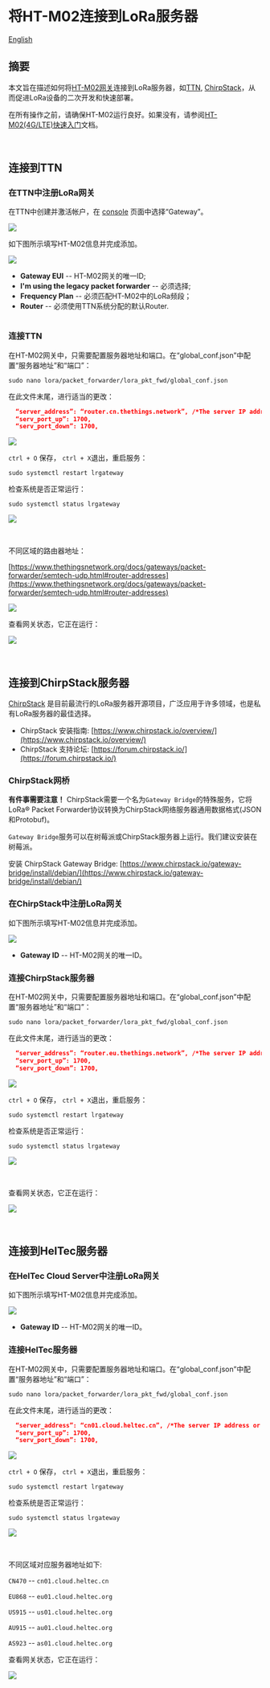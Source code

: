 # 将HT-M02连接到LoRa服务器
[English](https://heltec-automation-docs.readthedocs.io/en/latest/gateway/ht-m02_4g/connect_to_server.html)

## 摘要

本文旨在描述如何将[HT-M02网关](https://heltec.org/project/ht-m02/)连接到LoRa服务器，如[TTN](https://www.thethingsnetwork.org/), [ChirpStack](https://www.chirpstack.io/)，从而促进LoRa设备的二次开发和快速部署。

在所有操作之前，请确保HT-M02运行良好。如果没有，请参阅[HT-M02(4G/LTE)快速入门](https://heltec-automation.readthedocs.io/zh_CN/latest/gateway/ht-m02_4g/quick_start_4g.html)文档。

&nbsp;

## 连接到TTN

### 在TTN中注册LoRa网关

在TTN中创建并激活帐户，在 [console](https://console.thethingsnetwork.org/) 页面中选择“Gateway”。

![](img/connect_to_server/03.png)

如下图所示填写HT-M02信息并完成添加。

![](img/connect_to_server/04.png)

- **Gateway EUI** -- HT-M02网关的唯一ID;
- **I'm using the legacy packet forwarder** -- 必须选择;
- **Frequency Plan** -- 必须匹配HT-M02中的LoRa频段；
- **Router** -- 必须使用TTN系统分配的默认Router.

``` Tip:: 这四点是成功连接TTN的关键。

```

### 连接TTN

在HT-M02网关中，只需要配置服务器地址和端口。在“global_conf.json”中配置“服务器地址”和“端口”：

```shell
sudo nano lora/packet_forwarder/lora_pkt_fwd/global_conf.json
```

在此文件末尾，进行适当的更改：

```json
  “server_address”: “router.cn.thethings.network”, /*The server IP address or domain*/
  “serv_port_up”: 1700,
  “serv_port_down”: 1700,
```

![](img/connect_to_server/01.png)

`ctrl + O` 保存， `ctrl + X`退出，重启服务：

```shell
sudo systemctl restart lrgateway
```

检查系统是否正常运行：

```shell
sudo systemctl status lrgateway
```

![](img/connect_to_server/02.png)

&nbsp;

不同区域的路由器地址：

[https://www.thethingsnetwork.org/docs/gateways/packet-forwarder/semtech-udp.html#router-addresses](https://www.thethingsnetwork.org/docs/gateways/packet-forwarder/semtech-udp.html#router-addresses)

![](img/connect_to_server/05.png)

查看网关状态，它正在运行：

![](img/connect_to_server/06.png)

&nbsp;

## 连接到ChirpStack服务器

[ChirpStack](https://www.chirpstack.io/) 是目前最流行的LoRa服务器开源项目，广泛应用于许多领域，也是私有LoRa服务器的最佳选择。

- ChirpStack 安装指南: [https://www.chirpstack.io/overview/](https://www.chirpstack.io/overview/)
- ChirpStack 支持论坛: [https://forum.chirpstack.io/](https://forum.chirpstack.io/)

### ChirpStack网桥

**有件事需要注意！** ChirpStack需要一个名为`Gateway Bridge`的特殊服务，它将LoRa® Packet Forwarder协议转换为ChirpStack网络服务器通用数据格式(JSON和Protobuf)。

`Gateway Bridge`服务可以在树莓派或ChirpStack服务器上运行。我们建议安装在树莓派。

安装 ChirpStack Gateway Bridge: [https://www.chirpstack.io/gateway-bridge/install/debian/](https://www.chirpstack.io/gateway-bridge/install/debian/)

### 在ChirpStack中注册LoRa网关

如下图所示填写HT-M02信息并完成添加。

![](img/connect_to_server/07.png)

- **Gateway ID** -- HT-M02网关的唯一ID。

### 连接ChirpStack服务器

在HT-M02网关中，只需要配置服务器地址和端口。在“global_conf.json”中配置“服务器地址”和“端口”：

```shell
sudo nano lora/packet_forwarder/lora_pkt_fwd/global_conf.json
```

在此文件末尾，进行适当的更改：

```json
  “server_address”: “router.eu.thethings.network”, /*The server IP address or domain*/
  “serv_port_up”: 1700,
  “serv_port_down”: 1700,
```

![](img/connect_to_server/01.png)

`ctrl + O` 保存， `ctrl + X`退出，重启服务：

```shell
sudo systemctl restart lrgateway
```

检查系统是否正常运行：

```shell
sudo systemctl status lrgateway
```

![](img/connect_to_server/02.png)

&nbsp;

查看网关状态，它正在运行：

![](img/connect_to_server/08.png)

&nbsp;

## 连接到HelTec服务器

### 在HelTec Cloud Server中注册LoRa网关

如下图所示填写HT-M02信息并完成添加。

![](img/connect_to_server/09.png)

- **Gateway ID** -- HT-M02网关的唯一ID。

### 连接HelTec服务器

在HT-M02网关中，只需要配置服务器地址和端口。在“global_conf.json”中配置“服务器地址”和“端口”：

```shell
sudo nano lora/packet_forwarder/lora_pkt_fwd/global_conf.json
```

在此文件末尾，进行适当的更改：

```json
  “server_address”: “cn01.cloud.heltec.cn”, /*The server IP address or domain*/
  “serv_port_up”: 1700,
  “serv_port_down”: 1700,
```

![](img/connect_to_server/01.png)

`ctrl + O` 保存， `ctrl + X`退出，重启服务：

```shell
sudo systemctl restart lrgateway
```

检查系统是否正常运行：

```shell
sudo systemctl status lrgateway
```

![](img/connect_to_server/02.png)

&nbsp;

不同区域对应服务器地址如下:

`CN470` --  `cn01.cloud.heltec.cn`

`EU868` --  `eu01.cloud.heltec.org`

`US915` --  `us01.cloud.heltec.org`

`AU915` --  `au01.cloud.heltec.org`

`AS923` --  `as01.cloud.heltec.org`

查看网关状态，它正在运行：

![](img/connect_to_server/10.png)